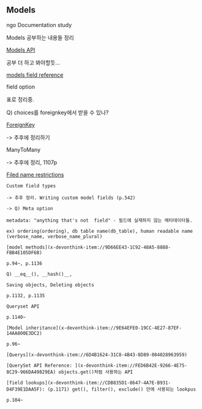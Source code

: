 ## Models



ngo Documentation study

Models 공부하는 내용들 정리

[Models API](x-devonthink-item://7CD390BA-F5B4-4D69-A0A4-C40510372DBC)

공부 더 하고 봐야할듯...

[models field reference](x-devonthink-item://BEE77EF0-38B7-4CD9-83A8-7815B75EC8BC)

field option

표로 정리중. 

Q) choices를 foreignkey에서 받을 수 있나? 

[ForeignKey](x-devonthink-item://1E8C5F34-4422-4A7A-811D-034C91DB4EB6)

-> 추후에 정리하기

ManyToMany

-> 추후에 정리, 1107p

[Filed name restrictions](DEVONwiki)

	Custom field types

	-> 추후 정리. Writing custom model fields (p.542)

	-> Q) Meta option

	metadata: "anything that's not  field" - 필드에 실재하지 않는 메타데이타들.

	ex) ordering(ordering), db table name(db_table), human readable name (verbose_name, verbose_name_plural)

	[model methods](x-devonthink-item://9D66EE43-1C92-48A5-8888-FBB4E105DF6B)

	p.94~, p.1136

	Q) __eq__(), __hash()__,

	Saving objects, Deleting objects

	p.1132, p.1135

	Queryset API

	p.1140~

	[Model inheritance](x-devonthink-item://9E64EFE0-19CC-4E27-87EF-14AA800E3DC2)

	p.96~

	[Querys](x-devonthink-item://6D4B1624-31C8-4B43-8D89-084028963959)

	[QuerySet API Reference: ](x-devonthink-item://FED6B42E-9266-4E75-8C29-966DA49829EA) objects.get()처럼 사용하는 API

	[field lookups](x-devonthink-item://CDB835D1-8647-4A7E-B931-D4F39E1DAA5F): (p.1171) get(), filter(), exclude() 안에 사용되는 lookpus

	p.104~


